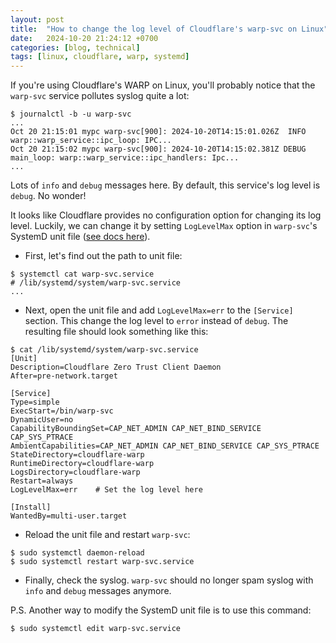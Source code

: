 ```yaml
---
layout: post
title:  "How to change the log level of Cloudflare's warp-svc on Linux"
date:   2024-10-20 21:24:12 +0700
categories: [blog, technical]
tags: [linux, cloudflare, warp, systemd]
---
```



If you're using Cloudflare's WARP on Linux, you'll probably notice that the `warp-svc` service pollutes syslog quite a lot:

```console
$ journalctl -b -u warp-svc
...
Oct 20 21:15:01 mypc warp-svc[900]: 2024-10-20T14:15:01.026Z  INFO warp::warp_service::ipc_loop: IPC...
Oct 20 21:15:02 mypc warp-svc[900]: 2024-10-20T14:15:02.381Z DEBUG main_loop: warp::warp_service::ipc_handlers: Ipc...
...
```

Lots of `info` and `debug` messages here. By default, this service's log level is `debug`. No wonder!

It looks like Cloudflare provides no configuration option for changing its log level. Luckily, we can change it by setting `LogLevelMax` option in `warp-svc`'s SystemD unit file ([see docs here](https://www.freedesktop.org/software/systemd/man/latest/systemd.exec.html#LogLevelMax=)).

- First, let's find out the path to unit file:

```console
$ systemctl cat warp-svc.service
# /lib/systemd/system/warp-svc.service
...
```

- Next, open the unit file and add `LogLevelMax=err` to the `[Service]` section. This change the log level to `error` instead of `debug`. The resulting file should look something like this:

```console
$ cat /lib/systemd/system/warp-svc.service
[Unit]
Description=Cloudflare Zero Trust Client Daemon
After=pre-network.target

[Service]
Type=simple
ExecStart=/bin/warp-svc
DynamicUser=no
CapabilityBoundingSet=CAP_NET_ADMIN CAP_NET_BIND_SERVICE CAP_SYS_PTRACE
AmbientCapabilities=CAP_NET_ADMIN CAP_NET_BIND_SERVICE CAP_SYS_PTRACE
StateDirectory=cloudflare-warp
RuntimeDirectory=cloudflare-warp
LogsDirectory=cloudflare-warp
Restart=always
LogLevelMax=err    # Set the log level here

[Install]
WantedBy=multi-user.target
```

- Reload the unit file and restart `warp-svc`:

```console
$ sudo systemctl daemon-reload
$ sudo systemctl restart warp-svc.service
```

- Finally, check the syslog. `warp-svc` should no longer spam syslog with `info` and `debug` messages anymore.

P.S. Another way to modify the SystemD unit file is to use this command:

```console
$ sudo systemctl edit warp-svc.service
```

